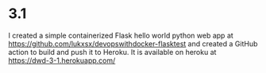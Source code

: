 # 3.1
I created a simple containerized Flask hello world python web app at https://github.com/lukxsx/devopswithdocker-flasktest
and created a GitHub action to build and push it to Heroku. It is available on heroku at https://dwd-3-1.herokuapp.com/
